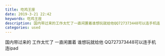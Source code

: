```yaml
---
title: 吃鸡王座
date: 2019-3-21 22:42
keywords: 吃鸡王座
description: 国内带过来的工作太忙了一直闲置着谁想玩就给他QQ727373448可以连手机连ipad
categories: used
---
```

<td class="t_f" id="postmessage_3277933">

国内带过来的 工作太忙了 一直闲置着 谁想玩就给他 QQ727373448可以连手机 连ipad<br/>
<img alt="" border="0" class="zoom" data-cf-modified-f94508780a046be9bc979aa8-="" file="http://www.flw.ph/data/appbyme/upload/image/201903/21/g0j15RYW6TKV.jpg" id="aimg_FhNCh" lazyloadthumb="1" onclick="" onmouseover="" src="http://www.flw.ph/data/appbyme/upload/image/201903/21/g0j15RYW6TKV.jpg"/><br/>
</td>
